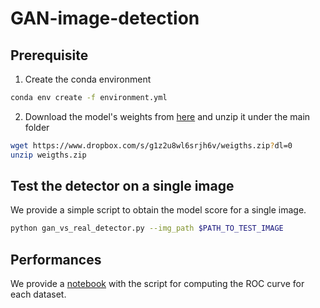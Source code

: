 # GAN-image-detection

## Prerequisite
1. Create the conda environment
```bash
conda env create -f environment.yml
```
2. Download the model's weights from [here](https://www.dropbox.com/s/g1z2u8wl6srjh6v/weigths.zip?dl=0) and unzip it under the main folder
```bash
wget https://www.dropbox.com/s/g1z2u8wl6srjh6v/weigths.zip?dl=0
unzip weigths.zip
```

## Test the detector on a single image
We provide a simple script to obtain the model score for a single image.
```bash
python gan_vs_real_detector.py --img_path $PATH_TO_TEST_IMAGE
```

## Performances
We provide a [notebook](https://github.com/polimi-ispl/GAN-image-detection/roc_curves.ipynb) with the script for computing the ROC curve for each dataset.
